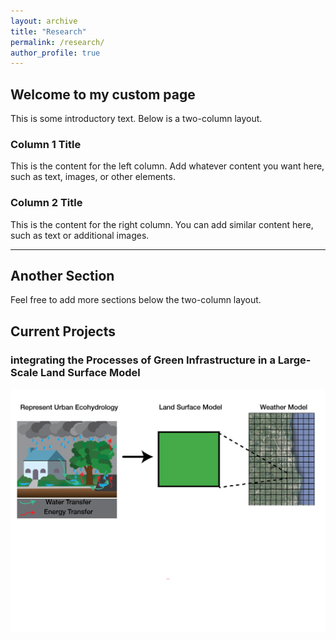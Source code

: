 ```yaml
---
layout: archive
title: "Research"
permalink: /research/
author_profile: true
---
```


## Welcome to my custom page

This is some introductory text. Below is a two-column layout.

<div class="two-columns">
  <div class="left-column">
    <h3>Column 1 Title</h3>
    <p>This is the content for the left column. Add whatever content you want here, such as text, images, or other elements.</p>
  </div>
  
  <div class="right-column">
    <h3>Column 2 Title</h3>
    <p>This is the content for the right column. You can add similar content here, such as text or additional images.</p>
  </div>
</div>

---

## Another Section

Feel free to add more sections below the two-column layout.

## Current Projects

### integrating the Processes of Green Infrastructure in a Large-Scale Land Surface Model

![Test Image](/images/conceptual_model_v4_simple_title-01.png)


<!-- {% include base_path %}

{% assign ordered_pages = site.research | sort:"order_number" %}

{% for post in ordered_pages %}
  {% include archive-single.html type="grid" %}
{% endfor %} -->
